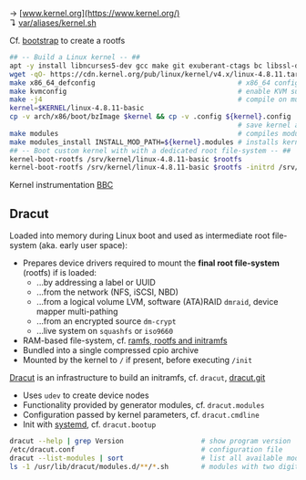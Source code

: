 
→ [www.kernel.org](https://www.kernel.org/)  
↴ [var/aliases/kernel.sh](../var/aliases/kernel.sh)

Cf. [bootstrap](bootstrap.md) to create a rootfs

```bash
## -- Build a Linux kernel -- ##
apt -y install libncurses5-dev gcc make git exuberant-ctags bc libssl-dev
wget -qO- https://cdn.kernel.org/pub/linux/kernel/v4.x/linux-4.8.11.tar.xz | tar -xvJ
make x86_64_defconfig                                   # x86_64 configuration 
make kvmconfig                                          # enable KVM support
make -j4                                                # compile on multi-core
kernel=$KERNEL/linux-4.8.11-basic
cp -v arch/x86/boot/bzImage $kernel && cp -v .config ${kernel}.config
                                                        # save kernel and its configuration
make modules                                            # compiles modules
make modules_install INSTALL_MOD_PATH=${kernel}.modules # installs kernel modules
## -- Boot custom kernel with with a dedicated root file-system -- ##
kernel-boot-rootfs /srv/kernel/linux-4.8.11-basic $rootfs
kernel-boot-rootfs /srv/kernel/linux-4.8.11-basic $rootfs -initrd /srv/kernel/linux-4.8.11-basic.initramfs
```

Kernel instrumentation [BBC](https://github.com/iovisor/bcc)

## Dracut

Loaded into memory during Linux boot and used as intermediate root file-system (aka. early user space):

* Prepares device drivers required to mount the **final root file-system** (rootfs) if is loaded:
  - ...by addressing a label or UUID
  - ...from the network (NFS, iSCSI, NBD)
  - ...from a logical volume LVM, software (ATA)RAID `dmraid`, device mapper multi-pathing
  - ...from an encrypted source `dm-crypt`
  - ...live system on `squashfs` or `iso9660`
* RAM-based file-system, cf. [ramfs, rootfs and initramfs](https://www.kernel.org/doc/Documentation/filesystems/ramfs-rootfs-initramfs.txt)
* Bundled into a single compressed cpio archive
* Mounted by the kernel to `/` if present, before executing `/init` 

[Dracut](https://dracut.wiki.kernel.org) is an infrastructure to build an initramfs, cf. `dracut`, [dracut.git](http://git.kernel.org/cgit/boot/dracut/dracut.git)

* Uses `udev` to create device nodes
* Functionality provided by generator modules, cf. `dracut.modules`
* Configuration passed by kernel parameters, cf. `dracut.cmdline`
* Init with [systemd](systemd.md), cf. `dracut.bootup` 

```bash
dracut --help | grep Version                   # show program version
/etc/dracut.conf                               # configuration file
dracut --list-modules | sort                   # list all available modules
ls -1 /usr/lib/dracut/modules.d/**/*.sh        # modules with two digit numeric prefix, run in ascending sort order
```






